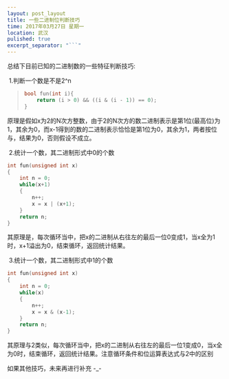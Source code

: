 ```yaml
---
layout: post_layout
title: 一些二进制位判断技巧
time: 2017年03月27日 星期一
location: 武汉
pulished: true
excerpt_separator: "```"
---
```

总结下目前已知的二进制数的一些特征判断技巧:

​	1.判断一个数是不是2^n

> ```c
> bool fun(int i){
>     return (i > 0) && ((i & (i - 1)) == 0);
> }
> ```

原理是假如x为2的N次方整数，由于2的N次方的数二进制表示是第1位(最高位)为1，其余为0，而x-1得到的数的二进制表示恰恰是第1位为0，其余为1，两者按位与，结果为0，否则假设不成立。

​	2.统计一个数，其二进制形式中0的个数

```c
int fun(unsigned int x)
{
    int n = 0;
    while(x+1)
    {
        n++;
        x = x | (x+1);
    }
    return n;
}
```

其原理是，每次循环当中，把x的二进制从右往左的最后一位0变成1，当x全为1时，x+1溢出为0，结束循环，返回统计结果。

​	3.统计一个数，其二进制形式中1的个数

```c
int fun(unsigned int x)
{
    int n = 0;
    while(x)
    {
        n++;
        x = x & (x-1);
    }
    return n;
}
```

其原理与2类似，每次循环当中，把x的二进制从右往左的最后一位1变成0，当x全为0时，结束循环，返回统计结果。注意循环条件和位运算表达式与2中的区别



如果其他技巧，未来再进行补充  -_-